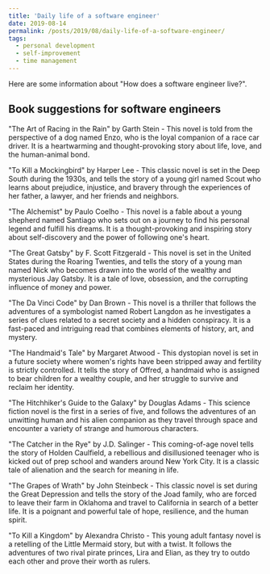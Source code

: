 ```yaml
---
title: 'Daily life of a software engineer'
date: 2019-08-14
permalink: /posts/2019/08/daily-life-of-a-software-engineer/
tags:
  - personal development
  - self-improvement
  - time management
---
```


Here are some information about "How does a software engineer live?".

Book suggestions for software engineers
-----

"The Art of Racing in the Rain" by Garth Stein - This novel is told from the perspective of a dog named Enzo, who is the loyal companion of a race car driver. It is a heartwarming and thought-provoking story about life, love, and the human-animal bond.

"To Kill a Mockingbird" by Harper Lee - This classic novel is set in the Deep South during the 1930s, and tells the story of a young girl named Scout who learns about prejudice, injustice, and bravery through the experiences of her father, a lawyer, and her friends and neighbors.

"The Alchemist" by Paulo Coelho - This novel is a fable about a young shepherd named Santiago who sets out on a journey to find his personal legend and fulfill his dreams. It is a thought-provoking and inspiring story about self-discovery and the power of following one's heart.

"The Great Gatsby" by F. Scott Fitzgerald - This novel is set in the United States during the Roaring Twenties, and tells the story of a young man named Nick who becomes drawn into the world of the wealthy and mysterious Jay Gatsby. It is a tale of love, obsession, and the corrupting influence of money and power.

"The Da Vinci Code" by Dan Brown - This novel is a thriller that follows the adventures of a symbologist named Robert Langdon as he investigates a series of clues related to a secret society and a hidden conspiracy. It is a fast-paced and intriguing read that combines elements of history, art, and mystery.

"The Handmaid's Tale" by Margaret Atwood - This dystopian novel is set in a future society where women's rights have been stripped away and fertility is strictly controlled. It tells the story of Offred, a handmaid who is assigned to bear children for a wealthy couple, and her struggle to survive and reclaim her identity.

"The Hitchhiker's Guide to the Galaxy" by Douglas Adams - This science fiction novel is the first in a series of five, and follows the adventures of an unwitting human and his alien companion as they travel through space and encounter a variety of strange and humorous characters.

"The Catcher in the Rye" by J.D. Salinger - This coming-of-age novel tells the story of Holden Caulfield, a rebellious and disillusioned teenager who is kicked out of prep school and wanders around New York City. It is a classic tale of alienation and the search for meaning in life.

"The Grapes of Wrath" by John Steinbeck - This classic novel is set during the Great Depression and tells the story of the Joad family, who are forced to leave their farm in Oklahoma and travel to California in search of a better life. It is a poignant and powerful tale of hope, resilience, and the human spirit.

"To Kill a Kingdom" by Alexandra Christo - This young adult fantasy novel is a retelling of the Little Mermaid story, but with a twist. It follows the adventures of two rival pirate princes, Lira and Elian, as they try to outdo each other and prove their worth as rulers.
